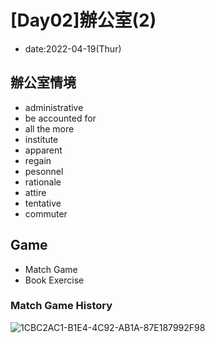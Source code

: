 # [Day02]辦公室(2)

* date:2022-04-19(Thur)

## 辦公室情境
* administrative
* be accounted for
* all the more
* institute
* apparent
* regain
* pesonnel
* rationale
* attire
* tentative
* commuter

## Game
* Match Game
* Book Exercise


### Match Game History
![1CBC2AC1-B1E4-4C92-AB1A-87E187992F98](https://user-images.githubusercontent.com/16321107/164220632-8e617c8c-4dc7-4bef-a75f-7ee23a20f654.jpg)
